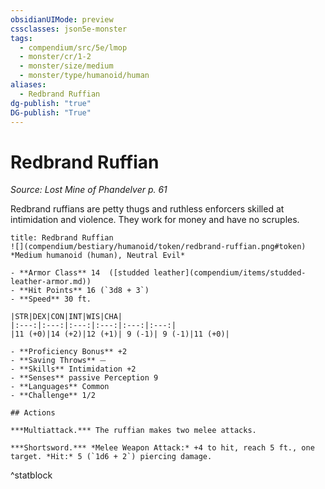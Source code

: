 ```yaml
---
obsidianUIMode: preview
cssclasses: json5e-monster
tags:
  - compendium/src/5e/lmop
  - monster/cr/1-2
  - monster/size/medium
  - monster/type/humanoid/human
aliases:
  - Redbrand Ruffian
dg-publish: "true"
DG-publish: "True"
---
```

# Redbrand Ruffian
*Source: Lost Mine of Phandelver p. 61*  

Redbrand ruffians are petty thugs and ruthless enforcers skilled at intimidation and violence. They work for money and have no scruples.

```ad-statblock
title: Redbrand Ruffian
![](compendium/bestiary/humanoid/token/redbrand-ruffian.png#token)
*Medium humanoid (human), Neutral Evil*

- **Armor Class** 14  ([studded leather](compendium/items/studded-leather-armor.md))
- **Hit Points** 16 (`3d8 + 3`)
- **Speed** 30 ft.

|STR|DEX|CON|INT|WIS|CHA|
|:---:|:---:|:---:|:---:|:---:|:---:|
|11 (+0)|14 (+2)|12 (+1)| 9 (-1)| 9 (-1)|11 (+0)|

- **Proficiency Bonus** +2
- **Saving Throws** ⏤
- **Skills** Intimidation +2
- **Senses** passive Perception 9
- **Languages** Common
- **Challenge** 1/2

## Actions

***Multiattack.*** The ruffian makes two melee attacks.

***Shortsword.*** *Melee Weapon Attack:* +4 to hit, reach 5 ft., one target. *Hit:* 5 (`1d6 + 2`) piercing damage.
```
^statblock